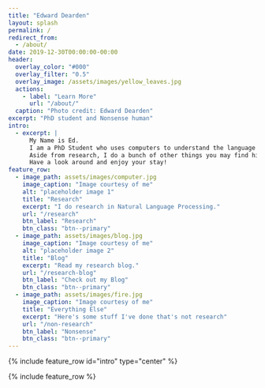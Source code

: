 ```yaml
---
title: "Edward Dearden"
layout: splash
permalink: /
redirect_from:
  - /about/
date: 2019-12-30T00:00:00-00:00
header:
  overlay_color: "#000"
  overlay_filter: "0.5"
  overlay_image: /assets/images/yellow_leaves.jpg
  actions:
    - label: "Learn More"
      url: "/about/"
  caption: "Photo credit: Edward Dearden"
excerpt: "PhD student and Nonsense human"
intro:
  - excerpt: |
      My Name is Ed.
      I am a PhD Student who uses computers to understand the language of false information.
      Aside from research, I do a bunch of other things you may find hidden away on this site.
      Have a look around and enjoy your stay!
feature_row:
  - image_path: assets/images/computer.jpg
    image_caption: "Image courtesy of me"
    alt: "placeholder image 1"
    title: "Research"
    excerpt: "I do research in Natural Language Processing."
    url: "/research"
    btn_label: "Research"
    btn_class: "btn--primary"
  - image_path: assets/images/blog.jpg
    image_caption: "Image courtesy of me"
    alt: "placeholder image 2"
    title: "Blog"
    excerpt: "Read my research blog."
    url: "/research-blog"
    btn_label: "Check out my Blog"
    btn_class: "btn--primary"
  - image_path: assets/images/fire.jpg
    image_caption: "Image courtesy of me"
    title: "Everything Else"
    excerpt: "Here's some stuff I've done that's not research"
    url: "/non-research"
    btn_label: "Nonsense"
    btn_class: "btn--primary"
---
```


{% include feature_row id="intro" type="center" %}

{% include feature_row %}
